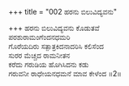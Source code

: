 +++
title = "002 ಹರನು ಬಿಲುವಿದ್ಯವನು"

+++
ಹರನು ಬಿಲುವಿದ್ಯವನು ಕೊಡುತವೆ  
ಪರಶುರಾಮಂಗೆಂದನಧಮರಿ  
ಗೊರೆಯದಿರು ಸತ್ಪಾತ್ರಕಿದನಾದರಿಸಿ ಕಲಿಸೆಂದ  
ಸುರರ ಮೆಚ್ಚದ ರಾಮನೀತನ  
ಕರೆದು ಗರುಡಿಯ ಹೊಗಿಸಿದನು ಕಡು  
ಗರುವನೀ ರಾಧೇಯನಧಮನೆ ಮಾವ ಕೇಳೆಂದ      ॥2॥